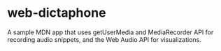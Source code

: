 web-dictaphone
==============

A sample MDN app that uses getUserMedia and MediaRecorder API for recording audio snippets, and the Web Audio API for visualizations.
